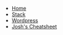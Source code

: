 <!-- docs/_sidebar.md -->

* [Home](/)
* [Stack](stack.md)
* [Wordpress](wordpress.md)
* [Josh's Cheatsheet](cheatsheet.md)
